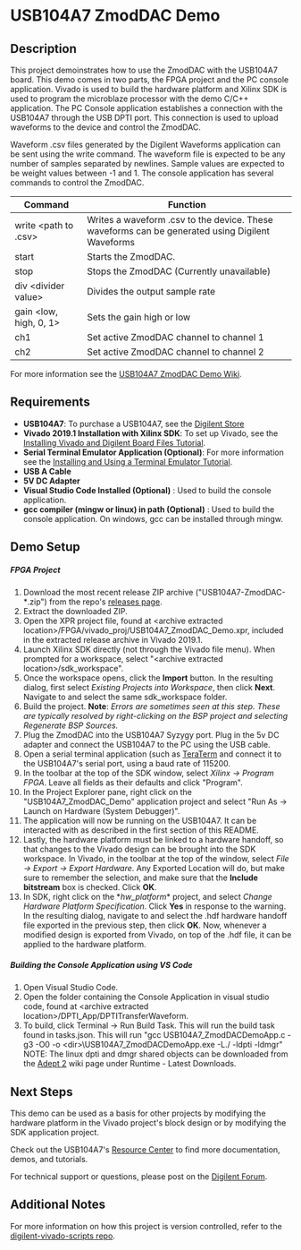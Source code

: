 USB104A7 ZmodDAC Demo
====================

Description
-----------

This project demoinstrates how to use the ZmodDAC with the USB104A7 board. This demo comes in two parts, the FPGA project and the PC console application. Vivado is used to build the hardware platform and Xilinx SDK is used to program the microblaze processor with the demo C/C++ application. The PC Console application establishes a connection with the USB104A7 through the USB DPTI port. This connection is used to upload waveforms to the device and control the ZmodDAC.

Waveform .csv files generated by the Digilent Waveforms application can be sent using the write command. The waveform file is expected to be any number of samples separated by newlines. Sample values are expected to be weight values between -1 and 1. The console application has several commands to control the ZmodDAC.

| Command			       | Function						                                                                  |
| ---------------------    | ------------------------------------------------------------------------------------------------ |
| write \<path to .csv\>   | Writes a waveform .csv to the device. These waveforms can be generated using Digilent Waveforms  |
| start					   | Starts the ZmodDAC.																	          |
| stop					   | Stops the ZmodDAC (Currently unavailable)														  |
| div \<divider value\>    | Divides the output sample rate																	  |
| gain \<low, high, 0, 1\> | Sets the gain high or low																		  |
| ch1                      | Set active ZmodDAC channel to channel 1   														  |
| ch2                      | Set active ZmodDAC channel to channel 2    													  |

For more information see the [USB104A7 ZmodDAC Demo Wiki](https://reference.digilentinc.com/reference/programmable-logic/usb104a7/zmoddac).

Requirements
------------
* **USB104A7**: To purchase a USB104A7, see the [Digilent Store](https://store.digilentinc.com/usb104a7/)
* **Vivado 2019.1 Installation with Xilinx SDK**: To set up Vivado, see the [Installing Vivado and Digilent Board Files Tutorial](https://reference.digilentinc.com/vivado/installing-vivado/start).
* **Serial Terminal Emulator Application (Optional)**: For more information see the [Installing and Using a Terminal Emulator Tutorial](https://reference.digilentinc.com/learn/programmable-logic/tutorials/tera-term).
* **USB A Cable**
* **5V DC Adapter**
* **Visual Studio Code Installed (Optional)** : Used to build the console application.
* **gcc compiler (mingw or linux) in path (Optional)** : Used to build the console application. On windows, gcc can be installed through mingw.

Demo Setup
----------

##### FPGA Project
1. Download the most recent release ZIP archive ("USB104A7-ZmodDAC-*.zip") from the repo's [releases page](https://github.com/Digilent/USB104A7-ZmodDAC/releases).
2. Extract the downloaded ZIP.
3. Open the XPR project file, found at \<archive extracted location\>/FPGA/vivado_proj/USB104A7_ZmodDAC_Demo.xpr, included in the extracted release archive in Vivado 2019.1.
4. Launch Xilinx SDK directly (not through the Vivado file menu). When prompted for a workspace, select "\<archive extracted location\>/sdk_workspace".
5. Once the workspace opens, click the **Import** button. In the resulting dialog, first select *Existing Projects into Workspace*, then click **Next**. Navigate to and select the same sdk_workspace folder.
6. Build the project. **Note**: *Errors are sometimes seen at this step. These are typically resolved by right-clicking on the BSP project and selecting Regenerate BSP Sources.*
7. Plug the ZmodDAC into the USB104A7 Syzygy port. Plug in the 5v DC adapter and connect the USB104A7 to the PC using the USB cable.
8. Open a serial terminal application (such as [TeraTerm](https://ttssh2.osdn.jp/index.html.en) and connect it to the USB104A7's serial port, using a baud rate of 115200.
9. In the toolbar at the top of the SDK window, select *Xilinx -> Program FPGA*. Leave all fields as their defaults and click "Program".
10. In the Project Explorer pane, right click on the "USB104A7_ZmodDAC_Demo" application project and select "Run As -> Launch on Hardware (System Debugger)".
11. The application will now be running on the USB104A7. It can be interacted with as described in the first section of this README.
12. Lastly, the hardware platform must be linked to a hardware handoff, so that changes to the Vivado design can be brought into the SDK workspace. In Vivado, in the toolbar at the top of the window, select *File -> Export -> Export Hardware*. Any Exported Location will do, but make sure to remember the selection, and make sure that the **Include bitstream** box is checked. Click **OK**.
13. In SDK, right click on the \*_hw_platform_\* project, and select *Change Hardware Platform Specification*. Click **Yes** in response to the warning. In the resulting dialog, navigate to and select the .hdf hardware handoff file exported in the previous step, then click **OK**. Now, whenever a modified design is exported from Vivado, on top of the .hdf file, it can be applied to the hardware platform.

##### Building the Console Application using VS Code
1. Open Visual Studio Code.
2. Open the folder containing the Console Application in visual studio code, found at \<archive extracted location\>/DPTI_App/DPTITransferWaveform.
3. To build, click Terminal -\> Run Build Task. This will run the build task found in tasks.json. This will run "gcc USB104A7_ZmodDACDemoApp.c -g3 -O0 -o \<dir\>\\USB104A7_ZmodDACDemoApp.exe -L./ -ldpti -ldmgr"
NOTE: The linux dpti and dmgr shared objects can be downloaded from the [Adept 2](https://reference.digilentinc.com/reference/software/adept/start) wiki page under Runtime - Latest Downloads.

Next Steps
----------
This demo can be used as a basis for other projects by modifying the hardware platform in the Vivado project's block design or by modifying the SDK application project.

Check out the USB104A7's [Resource Center](https://reference.digilentinc.com/reference/programmable-logic/USB104A7/start) to find more documentation, demos, and tutorials.

For technical support or questions, please post on the [Digilent Forum](forum.digilentinc.com).

Additional Notes
----------------
For more information on how this project is version controlled, refer to the [digilent-vivado-scripts repo](https://github.com/digilent/digilent-vivado-scripts).